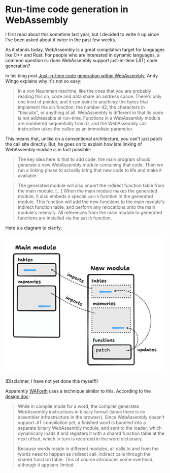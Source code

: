 # Run-time code generation in WebAssembly

I first read about this sometime last year, but I decided to write it up since I've been asked about it twice in the past few weeks.

As it stands today, WebAssembly is a great compilation target for languages like C++ and Rust. For people who are interested in dynamic languages, a common question is: does WebAssembly support just-in-time (JIT) code generation?

In his blog post [Just-in-time code generation within WebAssembly](https://wingolog.org/archives/2022/08/18/just-in-time-code-generation-within-webassembly), Andy Wingo explains why it's not so easy:

> In a von Neumman machine, like the ones that you are probably reading this on, code and data share an address space. There's only one kind of pointer, and it can point to anything: the bytes that implement the sin function, the number 42, the characters in "biscuits", or anything at all. WebAssembly is different in that its code is not addressable at run-time. Functions in a WebAssembly module are numbered sequentially from 0, and the WebAssembly call instruction takes the callee as an immediate parameter.

This means that, unlike on a conventional architecture, you can't just patch the call site directly. But, he goes on to explain how late linking of WebAssembly module _is_ in fact possible:

> The key idea here is that to add code, the main program should generate a new WebAssembly module containing that code. Then we run a linking phase to actually bring that new code to life and make it available.

> The generated module will also import the indirect function table from the main module. [...] When the main module makes the generated module, it also embeds a special `patch` function in the generated module. This function will add the new functions to the main module's indirect function table, and perform any relocations onto the main module's memory. All references from the main module to generated functions are installed via the `patch` function.

Here's a diagram to clarify:

<img width="620" alt="A diagram illustrating the scenario described above" src="../images/wasm-code-generation.png">

(Disclaimer, I have not yet done this myself!)

Apparently [WAForth](https://github.com/remko/waforth) uses a technique similar to this. According to the [design doc](https://github.com/remko/waforth/blob/master/doc/Design.md):

> While in compile mode for a word, the compiler generates WebAssembly instructions in binary format (since there is no assembler infrastructure in the browser). Since WebAssembly doesn't support JIT compilation yet, a finished word is bundled into a separate binary WebAssembly module, and sent to the loader, which dynamically loads it and registers it with a shared function table at the next offset, which in turn is recorded in the word dictionary.
>
> Because words reside in different modules, all calls to and from the words need to happen as indirect call_indirect calls through the shared function table. This of course introduces some overhead, although it appears limited.
